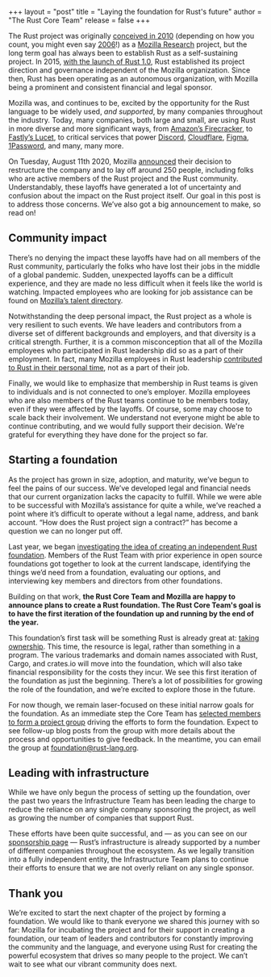 +++
layout = "post"
title = "Laying the foundation for Rust's future"
author = "The Rust Core Team"
release = false
+++

The Rust project was originally [conceived in 2010][2010] (depending on how you count, you might even say [2006][2006]!) as a [Mozilla Research] project, but the long term goal has always been to establish Rust as a self-sustaining project. In 2015, [with the launch of Rust 1.0][onepointoh], Rust established its project direction and governance independent of the Mozilla organization. Since then, Rust has been operating as an autonomous organization, with Mozilla being a prominent and consistent financial and legal sponsor.

Mozilla was, and continues to be, excited by the opportunity for the Rust language to be widely used, *and supported*, by many companies throughout the industry. Today, many companies, both large and small, are using Rust in more diverse and more significant ways, from [Amazon’s Firecracker][firecracker], to [Fastly’s Lucet][lucet], to critical services that power [Discord], [Cloudflare], [Figma], [1Password], and many, many more.

On Tuesday, August 11th 2020, Mozilla [announced][layoffs] their decision to restructure the company and to lay off around 250 people, including folks who are active members of the Rust project and the Rust community. Understandably, these layoffs have generated a lot of uncertainty and confusion about the impact on the Rust project itself. Our goal in this post is to address those concerns. We’ve also got a big announcement to make, so read on!

## Community impact

There’s no denying the impact these layoffs have had on all members of the Rust community, particularly the folks who have lost their jobs in the middle of a global pandemic. Sudden, unexpected layoffs can be a difficult experience, and they are made no less difficult when it feels like the world is watching. Impacted employees who are looking for job assistance can be found on [Mozilla’s talent directory][talent-directory].

Notwithstanding the deep personal impact, the Rust project as a whole is very resilient to such events. We have leaders and contributors from a diverse set of different backgrounds and employers, and that diversity is a critical strength. Further, it is a common misconception that all of the Mozilla employees who participated in Rust leadership did so as a part of their employment. In fact, many Mozilla employees in Rust leadership [contributed to Rust in their personal time][manish-tweet], not as a part of their job. 

Finally, we would like to emphasize that membership in Rust teams is given to individuals and is not connected to one’s employer. Mozilla employees who are also members of the Rust teams continue to be members today, even if they were affected by the layoffs. Of course, some may choose to scale back their involvement. We understand not everyone might be able to continue contributing, and we would fully support their decision. We're grateful for everything they have done for the project so far.

## Starting a foundation

As the project has grown in size, adoption, and maturity, we’ve begun to feel the pains of our success. We’ve developed legal and financial needs that our current organization lacks the capacity to fulfill. While we were able to be successful with Mozilla’s assistance for quite a while, we’ve reached a point where it’s difficult to operate without a legal name, address, and bank account. “How does the Rust project sign a contract?” has become a question we can no longer put off.

Last year, we began [investigating the idea of creating an independent Rust foundation][niko-post]. Members of the Rust Team with prior experience in open source foundations got together to look at the current landscape, identifying the things we’d need from a foundation, evaluating our options, and interviewing key members and directors from other foundations.

Building on that work, **the Rust Core Team and Mozilla are happy to announce plans to create a Rust foundation. The Rust Core Team's goal is to have the first iteration of the foundation up and running by the end of the year.**

This foundation’s first task will be something Rust is already great at: [taking ownership]. This time, the resource is legal, rather than something in a program. The various trademarks and domain names associated with Rust, Cargo, and crates.io will move into the foundation, which will also take financial responsibility for the costs they incur. We see this first iteration of the foundation as just the beginning. There’s a lot of possibilities for growing the role of the foundation, and we’re excited to explore those in the future. 

For now though, we remain laser-focused on these initial narrow goals for the foundation. As an immediate step the Core Team has [selected members to form a project group][project-group] driving the efforts to form the foundation. Expect to see follow-up blog posts from the group with more details about the process and opportunities to give feedback. In the meantime, you can email the group at [foundation@rust-lang.org][mail].

## Leading with infrastructure

While we have only begun the process of setting up the foundation, over the past two years the Infrastructure Team has been leading the charge to reduce the reliance on any single company sponsoring the project, as well as growing the number of companies that support Rust.

These efforts have been quite successful, and — as you can see on our [sponsorship page][sponsors] — Rust’s infrastructure is already supported by a number of different companies throughout the ecosystem. As we legally transition into a fully independent entity, the Infrastructure Team plans to continue their efforts to ensure that we are not overly reliant on any single sponsor.

## Thank you

We’re excited to start the next chapter of the project by forming a foundation. We would like to thank everyone we shared this journey with so far: Mozilla for incubating the project and for their support in creating a foundation, our team of leaders and contributors for constantly improving the community and the language, and everyone using Rust for creating the powerful ecosystem that drives so many people to the project. We can’t wait to see what our vibrant community does next.

[layoffs]: https://blog.mozilla.org/blog/2020/08/11/changing-world-changing-mozilla/
[onepointoh]: https://blog.rust-lang.org/2015/05/15/Rust-1.0.html
[Mozilla Research]: https://research.mozilla.org/
[2006]: https://github.com/graydon/rust-prehistory/commit/b0fd440798ab3cfb05c60a1a1bd2894e1618479e
[2010]: https://github.com/rust-lang/rust/commit/c01efc669f09508b55eced32d3c88702578a7c3e
[talent-directory]: https://talentdirectory.mozilla.org/
[niko-post]: http://smallcultfollowing.com/babysteps/blog/2020/01/09/towards-a-rust-foundation/
[project-group]: https://www.rust-lang.org/governance/teams/core#project-foundation
[mail]: mailto:foundation@rust-lang.org
[sponsors]: https://www.rust-lang.org/sponsors
[taking ownership]: https://doc.rust-lang.org/book/ch04-00-understanding-ownership.html
[manish-tweet]: https://twitter.com/ManishEarth/status/1294023260770770944
[Discord]: https://blog.discord.com/why-discord-is-switching-from-go-to-rust-a190bbca2b1f
[Cloudflare]: https://blog.cloudflare.com/enjoy-a-slice-of-quic-and-rust/
[Figma]: https://www.figma.com/blog/rust-in-production-at-figma/
[1Password]: https://blog.1password.com/1passwordx-december-2019-release/
[lucet]: https://www.fastly.com/blog/announcing-lucet-fastly-native-webassembly-compiler-runtime
[firecracker]: https://aws.amazon.com/blogs/aws/firecracker-lightweight-virtualization-for-serverless-computing/
